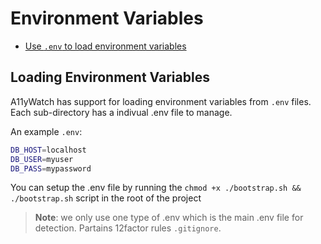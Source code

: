 # Environment Variables

- [Use `.env` to load environment variables](#loading-environment-variables)

## Loading Environment Variables

A11yWatch has support for loading environment variables from `.env` files. Each sub-directory has a indivual .env file to manage.

An example `.env`:

```bash
DB_HOST=localhost
DB_USER=myuser
DB_PASS=mypassword
```

You can setup the .env file by running the `chmod +x ./bootstrap.sh && ./bootstrap.sh` script in the root of the project

> **Note**: we only use one type of .env which is the main .env file for detection. Partains 12factor rules `.gitignore`.
